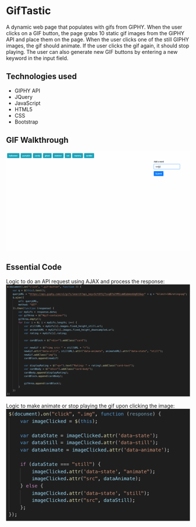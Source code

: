 # GifTastic

A dynamic web page that populates with gifs from GIPHY. When the user clicks on a GIF button, the page grabs 10 static gif images from the GIPHY API and place them on the page. When the user clicks one of the still GIPHY images, the gif should animate. If the user clicks the gif again, it should stop playing. The user can also generate new GIF buttons by entering a new keyword in the input field.

## Technologies used

* GIPHY API
* JQuery
* JavaScript
* HTML5
* CSS
* Bootstrap

## GIF Walkthrough

![GifTastic](assets/screenshots/giftastic.gif "GifTastic")

## Essential Code

Logic to do an API request using AJAX and process the response:
![AJAX request](assets/screenshots/ajax_call.png "API request")

Logic to make animate or stop playing the gif upon clicking the image:
![GIF state](assets/screenshots/gif_state.png "GIF state")
